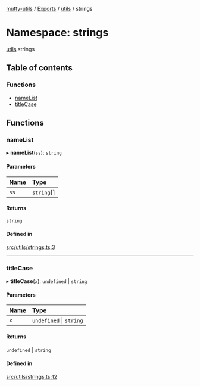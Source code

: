 [mutty-utils](../README.md) / [Exports](../modules.md) / [utils](utils.md) / strings

# Namespace: strings

[utils](utils.md).strings

## Table of contents

### Functions

- [nameList](utils.strings.md#namelist)
- [titleCase](utils.strings.md#titlecase)

## Functions

### nameList

▸ **nameList**(`ss`): `string`

#### Parameters

| Name | Type |
| :------ | :------ |
| `ss` | `string`[] |

#### Returns

`string`

#### Defined in

[src/utils/strings.ts:3](https://github.com/jonlaing/mutty-utils/blob/d7d0eb8/src/utils/strings.ts#L3)

___

### titleCase

▸ **titleCase**(`x`): `undefined` \| `string`

#### Parameters

| Name | Type |
| :------ | :------ |
| `x` | `undefined` \| `string` |

#### Returns

`undefined` \| `string`

#### Defined in

[src/utils/strings.ts:12](https://github.com/jonlaing/mutty-utils/blob/d7d0eb8/src/utils/strings.ts#L12)

